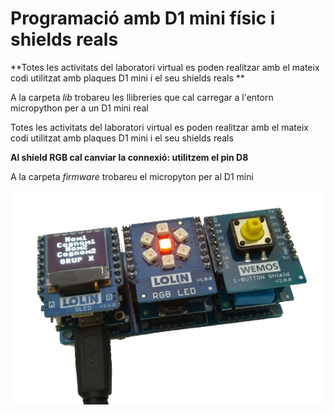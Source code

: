 # Programació amb D1 mini físic i shields reals

**Totes les activitats del laboratori virtual es poden realitzar amb el mateix codi utilitzat amb plaques D1 mini i el seu shields reals **

A la carpeta *lib* trobareu les llibreries que cal carregar a l'entorn micropython per a un D1 mini real

Totes les activitats del laboratori virtual es poden realitzar amb el mateix codi utilitzat amb plaques D1 mini i el seu shields reals 

**Al shield RGB cal canviar la connexió: utilitzem el pin D8** 

A la carpeta *firmware* trobareu el micropyton per al D1 mini

![](oled-leds.png)
